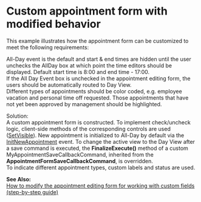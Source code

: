 # Custom appointment form with modified behavior


<p>This example illustrates how the appointment form can be customized to meet the following requirements:</p><p>All-Day event is the default and start & end times are hidden until the user unchecks the AllDay box at which point the time editors should be displayed. Default start time is 8:00 and end time - 17:00. <br />
If the All Day Event box is unchecked in the appointment editing form, the users should be automatically routed to Day View.<br />
Different types of appointments should be color coded, e.g. employee vacation and personal time off requested.  Those appointments that have not yet been approved by management should be highlighted.</p><p>Solution:<br />
A custom appointment form is constructed. To implement check/uncheck logic, client-side methods of the corresponding controls are used (<a href="http://documentation.devexpress.com/#AspNet/DevExpressWebASPxClassesScriptsASPxClientControl_SetVisibletopic">SetVisible</a>). New appointment is initialized to All-Day by default via the <a href="http://documentation.devexpress.com/#AspNet/DevExpressWebASPxSchedulerASPxScheduler_InitNewAppointmenttopic">InitNewAppointment</a> event. To change the active view to the Day View after a save command is executed, the <strong>FinalizeExecute()</strong> method of a custom MyAppointmentSaveCallbackCommand, inherited from the <strong>AppointmentFormSaveCallbackCommand</strong>, is overridden.<br />
To indicate different appointment types, custom labels and status are used.</p><p><strong>See Also:</strong><br />
<a href="https://www.devexpress.com/Support/Center/p/K18145">How to modify the appointment editing form for working with custom fields (step-by-step guide)</a></p>

<br/>


